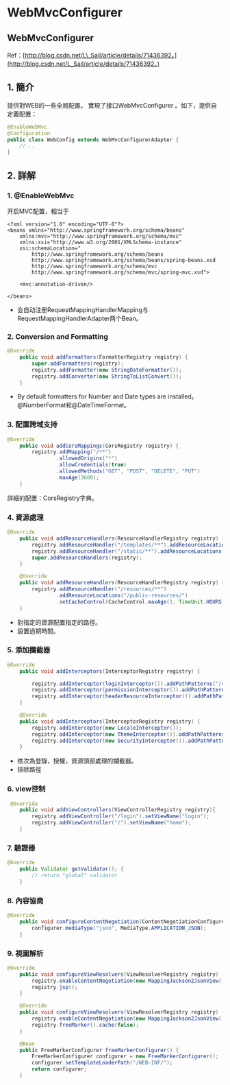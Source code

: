 # WebMvcConfigurer

## WebMvcConfigurer

Ref：[http://blog.csdn.net/L\_Sail/article/details/71436392。](http://blog.csdn.net/L_Sail/article/details/71436392。)

## 1. 簡介

提供對WEB的一些全局配置。 實現了接口WebMvcConfigurer 。如下，提供自定義配置：

```java
@EnableWebMvc
@Configuration
public class WebConfig extends WebMvcConfigurerAdapter {
    //...
}
```

## 2. 詳解

### 1. @EnableWebMvc

开启MVC配置，相当于

```markup
<?xml version="1.0" encoding="UTF-8"?>
<beans xmlns="http://www.springframework.org/schema/beans"
    xmlns:mvc="http://www.springframework.org/schema/mvc"
    xmlns:xsi="http://www.w3.org/2001/XMLSchema-instance"
    xsi:schemaLocation="
        http://www.springframework.org/schema/beans
        http://www.springframework.org/schema/beans/spring-beans.xsd
        http://www.springframework.org/schema/mvc
        http://www.springframework.org/schema/mvc/spring-mvc.xsd">

    <mvc:annotation-driven/>

</beans>
```

* 会自动注册RequestMappingHandlerMapping与RequestMappingHandlerAdapter两个Bean。

### 2. Conversion and Formatting

```java
@Override
    public void addFormatters(FormatterRegistry registry) {
        super.addFormatters(registry);
        registry.addFormatter(new StringDateFormatter());
        registry.addConverter(new StringToListConvert());
    }
```

* By default formatters for Number and Date types are installed。@NumberFormat和@DateTimeFormat。

### 3. 配置跨域支持

```java
@Override
    public void addCorsMappings(CorsRegistry registry) {
        registry.addMapping("/**")
                .allowedOrigins("*")
                .allowCredentials(true)
                .allowedMethods("GET", "POST", "DELETE", "PUT")
                .maxAge(3600);
    }
```

詳細的配置：CorsRegistry字典。

### 4. 資源處理

```java
@Override
    public void addResourceHandlers(ResourceHandlerRegistry registry) {
        registry.addResourceHandler("/templates/**").addResourceLocations(ResourceUtils.CLASSPATH_URL_PREFIX + "/templates/");
        registry.addResourceHandler("/static/**").addResourceLocations(ResourceUtils.CLASSPATH_URL_PREFIX + "/static/");
        super.addResourceHandlers(registry);
    }

    @Override
    public void addResourceHandlers(ResourceHandlerRegistry registry) {
        registry.addResourceHandler("/resources/**")
                .addResourceLocations("/public-resources/")
                .setCacheControl(CacheControl.maxAge(1, TimeUnit.HOURS).cachePublic());
    }
```

* 對指定的資源配置指定的路徑。
* 設置過期時間。

### 5. 添加攔截器

```java
@Override
    public void addInterceptors(InterceptorRegistry registry) {

        registry.addInterceptor(loginInterceptor()).addPathPatterns("/cms/resource/**");
        registry.addInterceptor(permissionInterceptor()).addPathPatterns("/cms/resource/**");
        registry.addInterceptor(headerResourceInterceptor()).addPathPatterns("/cms/resource/**");
    }

    @Override
    public void addInterceptors(InterceptorRegistry registry) {
        registry.addInterceptor(new LocaleInterceptor());
        registry.addInterceptor(new ThemeInterceptor()).addPathPatterns("/**").excludePathPatterns("/admin/**");
        registry.addInterceptor(new SecurityInterceptor()).addPathPatterns("/secure/*");
    }
```

* 依次為登錄，授權，資源頭部處理的攔截器。
* 排除路徑

### 6. view控制

```java
 @Override  
    public void addViewControllers(ViewControllerRegistry registry){  
        registry.addViewController("/login").setViewName("login");  
        registry.addViewController("/").setViewName("home");
    }
```

### 7. 驗證器

```java
@Override
    public Validator getValidator(); {
        // return "global" validator
    }
```

### 8. 內容協商

```java
@Override
    public void configureContentNegotiation(ContentNegotiationConfigurer configurer) {
        configurer.mediaType("json", MediaType.APPLICATION_JSON);
    }
```

### 9. 視圖解析

```java
@Override
    public void configureViewResolvers(ViewResolverRegistry registry) {
        registry.enableContentNegotiation(new MappingJackson2JsonView());
        registry.jsp();
    }

    @Override
    public void configureViewResolvers(ViewResolverRegistry registry) {
        registry.enableContentNegotiation(new MappingJackson2JsonView());
        registry.freeMarker().cache(false);
    }

    @Bean
    public FreeMarkerConfigurer freeMarkerConfigurer() {
        FreeMarkerConfigurer configurer = new FreeMarkerConfigurer();
        configurer.setTemplateLoaderPath("/WEB-INF/");
        return configurer;
    }
```

